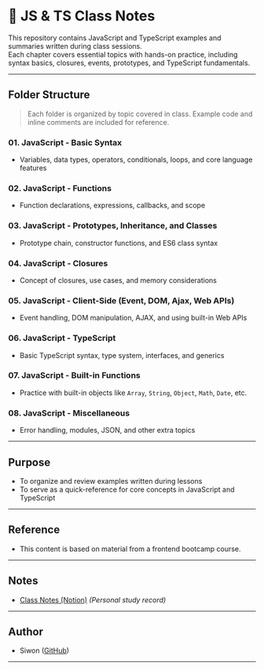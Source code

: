 # 📘 JS & TS Class Notes

This repository contains JavaScript and TypeScript examples and summaries written during class sessions.  
Each chapter covers essential topics with hands-on practice, including syntax basics, closures, events, prototypes, and TypeScript fundamentals.

---

## Folder Structure

> Each folder is organized by topic covered in class. Example code and inline comments are included for reference.

### 01. JavaScript - Basic Syntax

- Variables, data types, operators, conditionals, loops, and core language features

### 02. JavaScript - Functions

- Function declarations, expressions, callbacks, and scope

### 03. JavaScript - Prototypes, Inheritance, and Classes

- Prototype chain, constructor functions, and ES6 class syntax

### 04. JavaScript - Closures

- Concept of closures, use cases, and memory considerations

### 05. JavaScript - Client-Side (Event, DOM, Ajax, Web APIs)

- Event handling, DOM manipulation, AJAX, and using built-in Web APIs

### 06. JavaScript - TypeScript

- Basic TypeScript syntax, type system, interfaces, and generics

### 07. JavaScript - Built-in Functions

- Practice with built-in objects like `Array`, `String`, `Object`, `Math`, `Date`, etc.

### 08. JavaScript - Miscellaneous

- Error handling, modules, JSON, and other extra topics

---

## Purpose

- To organize and review examples written during lessons
- To serve as a quick-reference for core concepts in JavaScript and TypeScript

---

## Reference

- This content is based on material from a frontend bootcamp course.

---

## Notes

- [Class Notes (Notion)](https://slime-fall-1f7.notion.site/178566396b51802d816bfc84abded94d?v=1b2566396b51805cb32d000cb955adf5) _(Personal study record)_

---

## Author

- Siwon ([GitHub](https://github.com/SiwonYoo))

---
